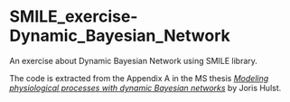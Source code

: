 SMILE_exercise-Dynamic_Bayesian_Network
=======================================

An exercise about Dynamic Bayesian Network using SMILE library.

The code is extracted from the Appendix A in the MS thesis [_Modeling physiological processes with dynamic Bayesian networks_](http://www.kbs.twi.tudelft.nl/docs/MSc/2006/JorisHulst/thesis.pdf) by Joris Hulst.

